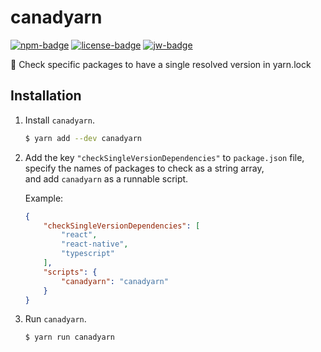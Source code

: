 # canadyarn

[![npm-badge][]][npm-link]
[![license-badge][]][license-link]
[![jw-badge]][jw-link]

🍁 Check specific packages to have a single resolved version in yarn.lock

## Installation

1.  Install `canadyarn`.<br>

    ```sh
    $ yarn add --dev canadyarn
    ```

<!-- prettier-ignore-start -->

2.  Add the key `"checkSingleVersionDependencies"` to `package.json` file,<br>
    specify the names of packages to check as a string array,<br>
    and add `canadyarn` as a runnable script.

    Example:

    ```json
    {
        "checkSingleVersionDependencies": [
            "react",
            "react-native",
            "typescript"
        ],
        "scripts": {
            "canadyarn": "canadyarn"
        }
    }
    ```

<!-- prettier-ignore-end -->

3.  Run `canadyarn`.<br>

    ```sh
    $ yarn run canadyarn
    ```

[npm-badge]: https://img.shields.io/npm/v/canadyarn?style=flat
[npm-link]: https://www.npmjs.com/package/canadyarn
[license-badge]: https://img.shields.io/github/license/lokshunhung/canadyarn?style=flat
[license-link]: https://opensource.org/licenses/MIT
[jw-badge]: https://img.shields.io/badge/%F0%9F%8D%81%20jw%20-approved-brightgreen?style=flat
[jw-link]: https://github.com/wongwingho
